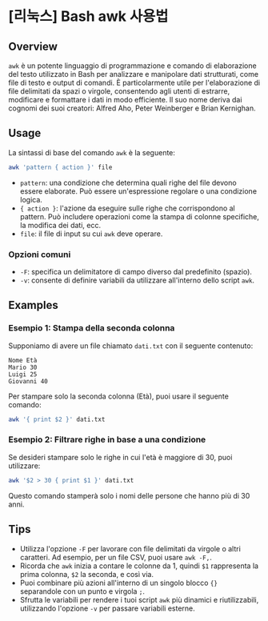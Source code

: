 # [리눅스] Bash awk 사용법

## Overview
`awk` è un potente linguaggio di programmazione e comando di elaborazione del testo utilizzato in Bash per analizzare e manipolare dati strutturati, come file di testo e output di comandi. È particolarmente utile per l'elaborazione di file delimitati da spazi o virgole, consentendo agli utenti di estrarre, modificare e formattare i dati in modo efficiente. Il suo nome deriva dai cognomi dei suoi creatori: Alfred Aho, Peter Weinberger e Brian Kernighan.

## Usage
La sintassi di base del comando `awk` è la seguente:

```bash
awk 'pattern { action }' file
```

- `pattern`: una condizione che determina quali righe del file devono essere elaborate. Può essere un'espressione regolare o una condizione logica.
- `{ action }`: l'azione da eseguire sulle righe che corrispondono al pattern. Può includere operazioni come la stampa di colonne specifiche, la modifica dei dati, ecc.
- `file`: il file di input su cui `awk` deve operare.

### Opzioni comuni
- `-F`: specifica un delimitatore di campo diverso dal predefinito (spazio).
- `-v`: consente di definire variabili da utilizzare all'interno dello script `awk`.

## Examples
### Esempio 1: Stampa della seconda colonna
Supponiamo di avere un file chiamato `dati.txt` con il seguente contenuto:

```
Nome Età
Mario 30
Luigi 25
Giovanni 40
```

Per stampare solo la seconda colonna (Età), puoi usare il seguente comando:

```bash
awk '{ print $2 }' dati.txt
```

### Esempio 2: Filtrare righe in base a una condizione
Se desideri stampare solo le righe in cui l'età è maggiore di 30, puoi utilizzare:

```bash
awk '$2 > 30 { print $1 }' dati.txt
```

Questo comando stamperà solo i nomi delle persone che hanno più di 30 anni.

## Tips
- Utilizza l'opzione `-F` per lavorare con file delimitati da virgole o altri caratteri. Ad esempio, per un file CSV, puoi usare `awk -F,`.
- Ricorda che `awk` inizia a contare le colonne da 1, quindi `$1` rappresenta la prima colonna, `$2` la seconda, e così via.
- Puoi combinare più azioni all'interno di un singolo blocco `{}` separandole con un punto e virgola `;`.
- Sfrutta le variabili per rendere i tuoi script `awk` più dinamici e riutilizzabili, utilizzando l'opzione `-v` per passare variabili esterne.